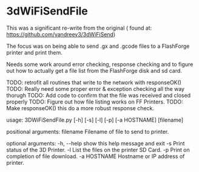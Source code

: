 # 3dWiFiSendFile

This was a significant re-write from the original ( found at: https://github.com/yandreev3/3dWiFiSend)

The focus was on being able to send .gx and .gcode files to a FlashForge printer and print them.

Needs some work around error checking, response checking and to figure out how to actually get a file list from the FlashForge disk and sd card.

TODO: retrofit all routines that write to the network with responseOK()
TODO: Really need some proper error & exception checking all the way thorugh
TODO: Add code to confirm that the file was received and closed properly
TODO: Figure out how file listing works on FF Printers.
TODO: Make responseOK() this do a more robust response check.

usage: 3DWiFiSendFile.py [-h] [-s] [-l] [-p] [-a HOSTNAME] [filename]

positional arguments:
  filename     Filename of file to send to printer.

optional arguments:
  -h, --help   show this help message and exit
  -s           Print status of the 3D Printer.
  -l           List the files on the printer SD Card.
  -p           Print on completion of file download.
  -a HOSTNAME  Hostname or IP address of printer.


